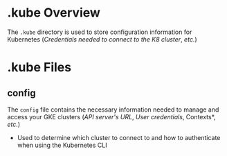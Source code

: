 # .kube Overview

The `.kube` directory is used to store configuration information for Kubernetes (*Credentials needed to connect to the K8 cluster*, *etc.*)

# .kube Files

## config

The `config` file contains the necessary information needed to manage and access your GKE clusters (*API server's URL*, *User credentials*, Contexts*, *etc.*)

* Used to determine which cluster to connect to and how to authenticate when using the Kubernetes CLI
